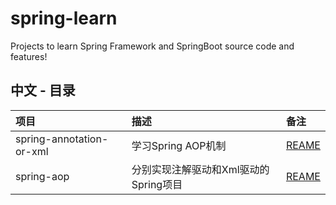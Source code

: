 # spring-learn

Projects to learn Spring Framework and SpringBoot source code and features!



## 中文 - 目录


|项目|描述|备注|
| :--- | :--- | :--- |
|spring-annotation-or-xml|学习Spring AOP机制|[REAME](./spring-annotation-or-xml/README.md)|
|spring-aop|分别实现注解驱动和Xml驱动的Spring项目|[REAME](./spring-aop/README.md)|

